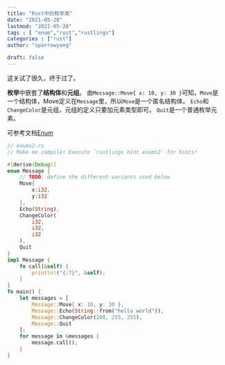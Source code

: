 ```yaml
---
title: "Rust中的枚举类"
date: "2021-05-28"
lastmod: "2021-05-28"
tags : [ "enum","rust","rustlings"]
categories : ["rust"]
author: "sparrowyang"

draft: false 
---
```


这关试了很久，终于过了。

**枚举**中嵌套了**结构体**和**元组**。
由`Message::Move{ x: 10, y: 30 }`可知，`Move`是一个结构体，Move定义在`Message`里，所以`Move`是一个匿名结构体。
`Echo`和`ChangeColor`是元组，元组的定义只要加元素类型即可。
`Quit`是一个普通枚举元素。

可参考文档[Enum](https://doc.rust-lang.org/book/ch06-01-defining-an-enum.html)
```rust
// enums2.rs
// Make me compile! Execute `rustlings hint enums2` for hints!

#[derive(Debug)]
enum Message {
    // TODO: define the different variants used below
    Move{
        x:i32,
        y:i32
    },
    Echo(String),
    ChangeColor(
        i32,
        i32,
        i32
    ),
    Quit
}
impl Message {
    fn call(&self) {
        println!("{:?}", &self);
    }
}
fn main() {
    let messages = [
        Message::Move{ x: 10, y: 30 },
        Message::Echo(String::from("hello world")),
        Message::ChangeColor(200, 255, 255),
        Message::Quit
    ];
    for message in &messages {
        message.call();
    }
}

```
